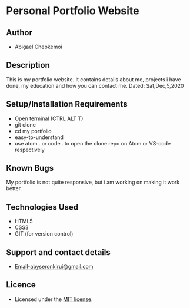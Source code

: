 # Personal Portfolio Website

## Author

- Abigael Chepkemoi

## Description

This is my portfolio website. It contains details about me, projects i have done, my education and how you can contact me. Dated: Sat,Dec,5,2020

## Setup/Installation Requirements

- Open terminal (CTRL ALT T)
- git clone 
- cd my portfolio
- easy-to-understand
- use atom . or code . to open the clone repo on Atom or VS-code respectively

## Known Bugs

My portfolio is not quite responsive, but i am working on making it work better.

## Technologies Used

- HTML5
- CSS3
- GIT (for version control)

## Support and contact details
- Email-abyseronkirui@gmail.com

## Licence

- Licensed under the  [MIT license](LICENSE).